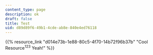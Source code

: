 ```yaml
---
content_type: page
description: ok
draft: false
title: Test
uid: d89d89f6-49b1-4cde-ab8e-840e4ed76118
---
```

{{% resource_link "d014e73b-1e88-80c5-4f70-14b72f96b37b" "Cool Resource<sup>123</sup> Yeah!" %}}